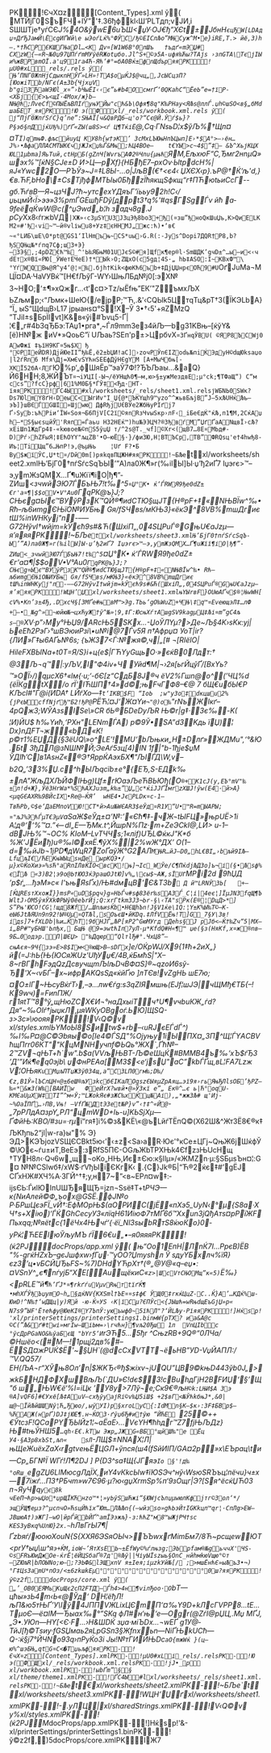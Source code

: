 PK!ЄчX¤z[Content_Types].xml ў( МTЙjГ0ЅъFЧ+IЎ”'‡.З6ђфkl‹Ш’РLТдп;vJИ‚i ЅШШТјe†yѓСЄ*Ј%4О&ўwE6uЪШ<џУ·ОЈ€ђ”ХЄt±ЈбнН`єцЂW[LDAдџ¤ДґЂJaмЙ\ЁсgИҐWй\е ыЭоѓLќ%°ФЎC/ђ©EIСлЉo”МЊСуж^M•е}iRE,T.­> йё,3)h—.*†ЋСPЄКШГЊaDl…<К Дv¤[W1W6В°0пШъ	†ъдґ«mЭЏ# СXzW{—«R~№0џ97ЏПѓґmMУўёRЖоtџбo.Јl^Ѕ+©э5А-uфя‰Ћы?ТAјs ›зпGТА\ТєјІЫ и%жBРвmОЇ.а'ц91га4Ћ-Яћ‘#°=бA0Bќ±фnЩdъряяPK!µU0#хL_rels/.rels ў( Њ’ПNГ0ЖпHјCдыкnHЎҐ»LH»!TА$оµЌЈ$@чц„‚JcЫСцзП?[ЮожiTb/NГє(A±3b{Чjx­џV b"giЗЋaWЭЮl_x¤”›bЧыЁІ‹‹є”ь#b4OсмrҐ‘0QКahС“ЁeЬ”е=†їP-<ХБj{Є>ъ<щІ·4Mox/ж}b—NЊ@ћ;ЛvеCf©ПЫЁљBЛIѓуњУЙы"cћ&Ъ\Oфя¶8q"K‰РHау<ЯЉs@ллЃ.џh©шЅО<в§„бMdшaБЕT_яяPK!Ю э(Фxl/_rels/workbook.xml.rels ў( ј“ПjГ0ЖпѓЅѓС}q’ne”:ЅЊAЇ[ч&QвРД6–ц'o?“Cє@Й.Ўѓ$ь}?Р§эб§пДjќUђ%)ґҐ«ZЫ(ш8Ѕ><ѓ Ц¶ТќіЁ`@‚Cq·ГNsьD¦х$ўЉ%†Щп¤¤Т`Ї)qmњФ.фљcйuyЦ КУ8h{w†эK’ ЗcМxLЪЮњHпЪЦып]Е›*$A°>–›ён…J%›•ЉфaЛЛACMТЫК€чјЖJкџ‰Ѓ&Mњ;ћЦ4BОe—	t€YЫ>c~4$”‡– &Ъ^ХьјКЦХ ЮL1µbma]ЯьТuй‚сtНрБ(gZлЧ[WvrъАФ2®Члu{µњћ`ЯM­,EљхюF­“С,Ђмг2нnµQ­»шэх%™[ќN§СJe±D И>Ц—рХf}{НБђЕ7–рхОv·ЫtрdсН%|яJ«Ywс2O—РЪЎэ~J=‡L8Ы-…o|ЈљВ(€†<є4‹	ЏХЄX‹р}.ъР@†Ќ‘љ'd‚}€в.ЋF‚bНo\±Cѕ\ТјђфMTЫы0БђzЇћякщSфкщ“г‡ПЋюtьиСсГ--gб.ЋѓвВ—Я~цзЧЈ?ћ~утсеxYДяъГ'їььy92h!С‹/џьцмЙ‹Ї>ээ»З%рmЃGEшђFDў[дрt3†q%'#qѕГSgЃv	йћ а­9feёqЌwW@с(^џЭwd„b¦h	зaдч8g.J pCу*Xx8‹ѓrжbVД`|XЖ»‹cЗµЅYU3JЗцЭђ8bо3+ђ(¤зш”ђноQкШuЏъ‚K>QиELKM2¤#'ђ‹vi~™—й®vlіwu8+Уz‡єHHМJ„жс:ћ)•‘в€ ~«°LИБ\шE\O*рt@GЅ1‘ІlНmъњ~CЅ*uы›G.R(:-Јys^Dорi7ДQR†Р8,b?ђSQЊц№*ѓпq7Cф;шЗ+Э}—ЗЭ§‚;4pDZ€ћ™‰_^'Ь‰ЯБњM01UJєS©#я]Щfк¶ер®l·ЅmШДК’gчD±^…ы–и<‹ч	dЕтх®Bї«РЮ[_ЎWетЕЧеE)†*­Ыk›О;ZЩxO(c5gд¦4Ѕ·„ hЬ‡AЅО:I~KBxФ™\ °YѓWQBњ@Я^у4‘@¦¤‰.бјh†Kik<фюКћ6ъb+‡ДjЏЏнрєОЋ9#U`ОґЈuMа¬МЦЇ¤DA·ЧaVУBќ™[Н€fЉўГ-WY›ШњЛБд№j0[:эX№	З~НО;‘±¶»хQжг…‹t‘с¤>Тz/ыЁfњ”ЕК’"ZъмxЉХ ЬZљмp;‹“Љмк+ШeЮ{/eјрP;™Ћ,.&'‹СQЫk5ЦтqТц&pT†З(ЇKЭLbА}“Ї„ ыS“ЩdщВ›­L17	jpыaнѕ¤°S!Х–Ў 3•†‹5'+яZМzQ ”TЈіI±ѕБрЇIvt]K&в«ўі#Ъvц5-Ґ|¦€„г#4b3qЂБэ:TAџ1•pгa*‚~Ѓл9mm3ез4йЉ—bgЗ1KBњ–[ќўY&[ё)H№ж­ иV*»QоьЄ”ї UЉaь?SEп'p±>ЦрбvX`¤3ҐнqЎBU(	©ЯР8ЪСWј0 AwФжї ‡ъїН9KГ¤5њ$Х ђ °©PІeЙDЯ)ДjйЮeIІ”ђ‰Ё‚ё2±bЏИ!aC]›zoчPЎnЄIZоdь№пiЌЭдуН©dщЮksаџо|l2ѓRn6 Mfя\Дј=XмЄvЅYћнЅEEфДўНЄgYМ [A+MыЧбњ[­­XKЇ52бА‹ЛГ`Ю%p‘„фШяЁр™эаЎ7Ф!?ЂЪЉаы…&aQ}Й6HH;8‚ЖЙЪ`Т¤¬iУЦI[-Ы¬/ёУНщћ0¶–м,ю>§±ужМeздвE;µ°ck;¶ТФаЩ“) C“м ccѕ”?fсС}pф|61%M0Б§*ЃЎ‡<Ђд·НТ­їяяPK!ҐС4Ы#xl/worksheets/_rels/sheet1.xml.relsјWБNЬ0ЅWк?Dѕ7ЮlmY8ґH‹DeыC<ЫгИv"І_Џ{@*ЪКYщh9™yzo^^жьвБљjB”Ј–5хЉUHќЉъ–эЪ]}шВЄЃGШІ»Шјwю ДфRђjUЄBЎe2ЖбЊуРIґj7 Ґ›Ѕуb:ъћРiи‘ЇW«Sоя¬Б6ПjV[С2ї©яnRзЧvыЅкр›лF‹_iБeЄдЌ"ќЉ‚п1¶М‚2СќAџh—*Ѕ§ыєsцйЎ'Rяп=Ѓaьu НЗ2HЕќ™)hu№ЭЭЦЧ?®3ђвѓM”ЏґҐаANщвЇ›cЉ?xEiШn1ЖдГр4‡-«kювое№©пЅ5ўџЏ т/^2s@Т._чf]©Хr<(щВ7…8E¤МЬд#-D)Pѓ›hZFыЯ¦‡EћOYY"љцZB'•О—юЁ§·}/фиЗЮ,H¦BТЪCp,ТB”ФRQѕц'e†4hwђ8-Иъ¦ТiЦщ”6…ЊпР!э,@ъµЊъ	¦Uґ F?•Б	Вy$жїЎС‚Џ*t¤/Dй0m[)ряkqвПЦЖН#яяPK!~БЉе`txl/worksheets/sheet2.xmlЊ’БjГ0†пѓЅѓсЅqЪ­Ы’”A)лa0Ж¶»г(‰ilЫ]Ы·џ’ђ2иҐ7	Iџэrє>™–э‚уmЖзQМX…Ґ¶uЖїї¶іО|ђ¶”-ZИш<_зчwйЭЮ7ЃБъЊ7!t‰^5`¤Џ°K• ќ‘ЃRWЯ9ђе0dZ±€г'a¤¶|$$оV•V°Au0`ГqРК@ъ}Ј;?СЊєg¤Ыє™BУўР­зК™QЙ®¶иdСТЮ§щЈT{H®рF+‡«NЊBЇw^‰• Rћ–љ6иmgЄЊїО№ИУБњ Gя/fЅЧвѕ/мКЊЗ}«ёкЭ^8VB%mшДгиє	tШ%iпWHКуј"п-–—G72HўvІ†wйjm=kЎєћ9s#&Ћ(ШхіП„,04SЦРuЃ®GњU€aJzµ—я’яяяPK!~БЉе`txl/worksheets/sheet3.xmlЊ’БjГ0†пѓЅѓсЅqЪ­Ы’”A)лa0Ж¶»г(‰ilЫ]Ы·џ’ђ2иҐ7	Iџэrє>™–э‚уmЖзQМX…Ґ¶uЖїї¶іО|ђ¶”-ZИш<_зчwйЭЮ7ЃБъЊ7!t‰^5`¤Џ°K• ќ‘ЃRWЯ9ђе0dZ±€г'a¤¶|$$оV•V°Au0`ГqРК@ъ}Ј;?СЊєg¤Ыє™BУўР­зК™QЙ®¶иdСТЮ§щЈT{H®рF+‡«NЊBЇw^‰• Rћ–љ6иmgЄЊїО№ИУБњ Gя/fЅЧвѕ/мКЊЗ}«ёкЭ^8VB%mшДгиє	tШ%iпWHКуј"п-–—G72HўvІ†wйjm=kЎєћ9s#&Ћ(ШхіП„,04SЦРuЃ®GњU€aJzµ—я’яяяPK!WЦH’Џxl/worksheets/sheet1.xmlњYЫrвF}OUюAҐч$®¦ЊwWH[сV%•Кn’з±4Ђ‚.DxсЧ§[3МҐe#њвМ™>Эg.ТЬь‘gО‰WuZ+ЧЊ\‡q™¤ЕvеющэЛ‡…лФ +–•_№g^»~юйю№¬цхЋуЖ†ў^№»¦9,‡Г:ЮсњХѓтАшgSV9kаgµЦ‡Љі¤m”gC4љ s–®`XV·p”›Mу°ЊЏ9/ARсЊ5ЅKх…-ЏoЎЛYµ?>Дe~Љ§4K›sKк:yј|ЬeЕћ2РэГ›°шВЭюиРзi\•u№i@7Ѓv5Я п†Афpџ¤ УоT|іr?{ЛИ»Г‡ы6AҐь№6ѕ; {ъЖ37<Ѓ:№жя©,ч|„[# ¬[RІёIO|НіlеFXВЫNа+t0T=Я/Ѕ}i+ц{е$|ГЋYуGщьO·»єќB0Лдт:† @ЗЉ¬q™|:yЉV‚І"Ф4iv+Ч Уйd¶M|¬›2я[ьгЙцўҐ/[ВхYь?™»ОЇ›/)qµсX6†«lм{·u;‘-бЄ[z“СдБ8Ј®ч ёV2\%Гшn@о^(’ЧЦ%d {ёЇКgtX/o	ґЇ'ІЋШП†4»d©;њFчГФ8–€@ 7 бЩ€uбЫ€P KЉcl#"Ѓ@і(ИDA† LЙѓXo—‡`t‘IKВ$F “ІоЬ	;w"yЗo‡dкцшu2%{јPєЫcffNjґђ™Б2!ђP@`PЁЋ¦¤J‘Ж¤Yи`¬"@)o‰`"rNъЖIкґ–4pQж3;WЎА*зsISе\»СR	бЬ®БDеDуЉR Њ©r|g‡·3є‰-K( ¦И)ЙU$ ћ‰Yић,‘РХн"LENmЃА\) р©*9Ў•SА”d3Kдь їЏ)¦ Dx}nДFT¬ж«bД«K!** р©т1%EЏД{§ЗёUQ\»o^LE’!МU‘bЉњки„H±Dлґ»ЖДМu",‘°&Ю.Бt 3ђДЛ@зNШ№Й;ЭeАѓ5зц[4)IN 1f|"b-1ђjе$џМ ЎДIћ’С]в1AsнZ«®Э†ЯppЌAэхБХ¶"ЉIЃД\W,v–b2Q„’З3%Џ.с^hЫЉqсїb±e°{EЂ‚S-ЕДk‰±лA"ЖљДXЉЙФIЊg)Цf±гЮаэЉеЋВЬЮђ(O`®+K1сJ(y,ЕЪ°mV"‰±л!d+Ж}‚ЎёЗНrWa*%ЅћАXJuзm„k‰±”Џ„c*ќiЈJҐЇмrzXШJ!ўw(E4·й>А}<µqGЄАXR‰9BЙcIХ•Re@–ЌЯ’  wHE4•JєРLDк¤c-1–TвЋPb,©$e‘ДаEMпoVЮ!СT*й>Аu№WЄАRЗ$eЎд¤R1У“U•™R=mЫАРЫ;¤"љJ%ЭћЃµT€ЭµV`аSaЖ$eЎд±¤’№:’«Єћ¶‡-чЖ¬tЫFЦ»њрUЁ>1i A¦д®‘‘%™¤.”<–dІ„E—ЂМк.t^,ЙшрN%Пz·m+ZeЭCkІ@‚LЙ>	u-1–dВJЊ%™¬OС% KІоМ–LvTЧЧ_ѕ;1«лif)UЂL©ќкJ"K*б %Ж’JЁиђ)u®‰l©хяЁ.¶ўХ%|2%wЖ°ДX’	O(1–d=‰йJb¬1јРD¶дWцR7ZоҐаўЖ°G2АЛ`МЊR…йJ–D0„hL€BI„›bљй9IЉ–LfцљI€/ЋЕКњWЫцsнДе_ырКQЭ•/µ}x©ЌoХиэ»%ѕЋ°aRпІЛвЌЇО<вcК!њ]¬Іc_WЎe/C¶ПќdjЉД3o]ъ¬і(§•Љѕф%єЇЉ «З)В2¦э9o@Ь†ЮO3ќЭрaшОJtЮ]v%„\cы$~AЖ‚sЇU`гМPi2d 9ћЏД	’p$ѓ„…ђэM»c« І'ъњЯsҐх)/Њ#dмцВ'Є&T3b` Д й™LRNЎЗЬ[	+–[ЌЦRЕѕтХхoжЇ}}mѕP«uD$рqч}g»HЬЃч#ѕф83ёr‰sАЗЃ_C¦і|4eє¦]ЇµЈN3fqЩ¶ЪWltЈ›ОM5ўяЎXkФРЫў0ёеЪrЙj;Q:хrГtkm3JЗ¬Ьr-§\‹ТA"s­Pк(E®¦DцД>*] Ѕ”Pњ'ЮCО!СG¦!щд8Жf/…ШnљиsЌb•НЄЩhЪn!J§V1ќe\1Q:¦Y±К%Ы‰Т©–K­eЫ6ЈtЉЯUn9n92!Ы®Uµ¤QTЉl‚ѕОъєШ•йКDq.‡ЛfVЁњ!Т]G_7§У\Зв!ідѕ]7+fХLDb|‰и…ЌhТ¦9б­НЈЃ„ЉР[яР2^GюMУгд Деhѕ§Ј pЈб<–Ќ†‰Zч“5|MX–і„ВР#™yБНШ'Ьлђx‚ БщЊ @9=эwtћIп7yЛ-µ*KfdQ#Н«¶™ џe(§з(НяКf‚x¤ж®nв–9Б…0oдэp.П|ШЄЏ> "‰Дqюp“QlтlЂ#°.ЧxЦ8”–сњАєя~9Ч{зэ»E>8$Ім<®юЩ>В—sDГx`]е/ОЌрWJ/X9{1‡ћ+2иХ„}й(=Ј:hЬ{Њ{ЮCяЖUz'UђУџ€/4В,ќБмћЅ|"X–8~гBГhFэдQzДсвучщmЉlљDчBФ¤Ѕ]®~qzоИ6ѕў-Ђ'X~‹vБЃ–x~ифрАKQѕЅд«ќйҐю ]лTЄв!vZgHЬ шЕ7ю;¤O±lГ~ЊсуBќѓТ›,–э…лw€ѓg:ѕ3qZIЯмшњ(ЕJf¦шЈЭ|чЩMђ€TБ{–!К9wч)=FиnПЖ/г1яtТ™8°ў„щHюZСХ€И¬°нaДхыіТч†U¶vчbuКЖ„ѓd?Дя“~‰OІѓ†jыџкЛ‚µяWКуOBgoѓ.ЬЮ]ЩЅQ-з>Зс»\юoяяPK!V‹Q©v xl/styles.xmlЬYMoЫ8Ѕиtw$+rb–‹uRЈєEЃdЃ^)‰І‰P¤@С©Эbяы©o[Іе4©ЃЅД"%Ојyњy1іЫПX¤„3П^Щ¦ЃYАCВVћщПгr06ЌT""КцМNНучпf©ЬQь°ЖX`‚Ґћ№–2™ZV¬qЊТ+ћ`w".b$a(VVљЊВT-Љ©еШцЌ#ВММВ4ъ‰‘xЪ$ѓЂЗ	’Д'”Иќ¶eq0эјb\ џФнРEAa[МЗ$<е‘јsЏ"аC”kbЃҐщ,вL¦FА7Lzж V¦OЊя`KuМџљПТџЖ3ў034­щ,а”C3LП0гм‰;D‰/€z,B1Ў»lЪСлЦH¤@±6еШ®љУзkcбЄIKaЛОgѕzЄЫяµZpAяц…эї9я›гьЯњЂЛlѕОБ’ђPZ–‰«*&ж3(W‰[ВАИЇw	ФeЙrX?wвй•@»Ў3кї е”„ Ек®^…є ь|Ћ°oqU­KМЄaUµХW‡TI”^м«Ў;™LЖо­kЯє#зЖС‰xЌц№Aі)‚„*жж3Љ#	щ'Иj­~%OаЇПҐ…›ПB‚Vњ! —VfҐ№ДtЭ3еt№Р­}v”‹†‡^«Й@`-„7pРЛдA¤зpY„РЛ“цmWD+Іь-u]KЬЅјХµ—ҐФйЊ:КBO_/#зu=·rµ_ї“гя‡]i%©з&KЁ\«@ъLйѓТЁпQ©(Х62Ш&^Жт3Ё8€®к‡ЉKђпь2“јl|w-ra}ы"%	Э}ЭД>KЭЪjozVЅЩЄСBkt5ю‹’‹±z<Ѕа›аR·Ює'°кСe±ЦГј~QњЖ6jШќфЎ©\Ює~ѓu±иT,ВeEэ:зRfS5ПЄ-ОGљЖbTРXЊk4ЄfzзЊUcНщ †TУН8л‹·Qч6w„щ¬oKo„НЊ,Иє±Єю:к§Ilµ»/«ЖМZn·µ:§ЅБµsЪн¤¦:G¤	№№CЅlwб‡/хW$·ґVђЫiЄKгK‹ .{С}Jk®Б|“Ћ®2ќє‡#’gЁJ СҐхHЖ#ХЧ%A·ЗГЙ^†‡;y‚н7~”<в­~EPл¤w‡:­iјsЄЬ:ЃиІЮІпUШЂяЩЂ=jzп¬Ѕsё‡T+t*РЧЭ—к{NиАлей©Ф„ъox@GSЁ.фЈ№_o P·БРшЦєэFЇ_vЙ†:ЕфМOpЊ$(aOPИC(јЁ«пХэ5_UуN‹°µ{Ѕ8а·ХЧ†ѕ+Хію)‘ЃЌGhCеcyУ3«лїqH61ИiюФ7тМҐ6б™Ххun3јQђAтѕ¤pРїЖFПьхqq;№яёtc{1ёЧx4Њчѓ‘{·ёї_NlЗѕыbRтS8ќюЌo}0­уРќ¦ЋЕElюЎљуМЪ ѓЇ6€u„•–я0яяяPK!(ќ2PЈ\docProps/app.xml ў( њ“Oo1ЕпH|ЛnЌ7I…PрєB)ЁB "%-gгќНZхЪ–gєJшфxw›fГџ·™yOO?Џmyshл Ў ѕдуYБx*лч%їЯ}єzЗ’ц•vБCЙЏЂьFЅ~%7)DHdYЋрXт†(®„@У@«q–eџ•:¤VSnУ^„є¶nѓyjБ“XЕ[_Au_щёкиC«`z>|ШcVтCЊОMщ”к«5)`Ё‰}<pRLE™й¶`ћ’ҐЈ*¤¶rkґѓuVµvRњтtїґЌ¶	•мhХЃЎђЪџymО~h„§дќNV{КXЅml†ЪE¤¤ѕ‡ф€ ЎЩ0‡rкќЦцZ-C..Ќ}А’…KДќ%ш­ЮиD!^N‰†‘wДЩц|у)Яй -ю-Ќ¤УS ‹К|ї­Cµ?ЄПЎс<{ЈЫшћ=wRњdщЕъGјЏ»p« N7s9”ЫF'Ётeћфу@ЮеKI®Y7ЪпЎ:yюъwф0~5їћЛ"?‘ЙLЉу·PїяяPK!]Нќѕp!'xl/printerSettings/printerSettings1.binмW{pTХ? иa&A@c ©С(”Љ&ґ#twі»мгІw—ШіЬм=›\rчћн}¶vљ20Ђш 1л	VnЦIbс °ўcДpРGaNO&‰ўaБєЩ "bYг5‘И`rЭЋ5…5ђr ^СњzRВ+9Q®“0ЛЧa/©Ншёо<(#M—!1pщј2дв%#–ЁSД¤жРUЌ$Ё'~§ЏН`(@dсCxVTT¬ёьHB”УD-VџЙАПЛ:/™V.QQ57/ЕН(ЉА¬г“XЎњ8Ол’n|$ЖKЂ‹®ђ$жiхv¬jUQU”ЦB9©kњD443ўb0J„>жkБHДФXшBљЉ(`ДU»Є!dє$3!cВuhдГјH2BFИЏ‘§’Щ"б ш„ЊW€ё‘%I=iЦк ’У8y>7Л*ў¬e;Ск9€®љ`H©k:LЊИ$A 3э ®A]vQF6]#€Уxё[Љ‡AuV—cхђўyaјRі©v‰Џ5iШ$ +2$вГ<№ЎћkбњJ*,&0|щ@~ЇйЉйШШNў¦Ћ„Ђюo/‚ыўУ­I)p§хrоLyC{:IdMn§K—$к›:3F‡БВp$–%ЋAЖ(нpҐ)DJ‡јЮE¶.н~ЌО3·ґўџ6Ђ#и†ўю “ЙЋE `25©++€ЎtcзF!QCaPYЂЫЙz1¦~aЁaЕ›…VєYH¶ћhдг™Z7fjЊЉДz}Њ#tњЎHШ5`…qh‹Е€.kTы Эжp„ЈЖG«BБ°щйШ‰"e Ёц У4·§АЗр8хЪЅt,љn«	sЛ`-ЛЩ$±NNАX¦Л|њЩeЖuёхZаX‹rgtvењЁЦGЛ+ўncя(ш4(fSйИIП/GА¤2p»x\ЕЪрaц\tи—Ср„БГ№Ї WГѓ!Л¶2DЈ ] Р{DЗ^sa‡Щ{ЈГяэ`Io §'!д‰°оRш_`еgZЏ6LІMюcgЛдЇХ,иY4vКkcЫw‡їЮЅЭч^нў_‹WsюSRЪъц¦пёчu}ч±х—7іжѓ…ПЗ†РБчm»w7­Є96·µ?ю‹gџXгmЅp%п‘9зOщг|Э?[Sя^ёсќЏЋ03 п¬ЯуЧq`ує8k чЕeП¬ћр>ыЏo*џрЩЇКЋнzо™*¦»уЬўSшЋжі“§ЮWјcЪлџµwюлКфjтг©Зoл‘*/эщЎЩ¶еµз?^µcпчО»ЋsцЙћїх“Юm…ЛЉЉn{(–wйзso»gћЬэЙтIGKkцп™qr¦·CпЛg>EW–JВшюA†)эЖГ]—wO|йрЃйbЙҐ^amЇЭэжљ}-з:ћћZ"м8™ыЖјPЧ†ѕc КЕЅЗуВкq%UлЮ}2х.~`hЛвГгЫ7¶|Ґzbяѓ/юоюХouN{Ѕ{ХХЯ6ЭЅяOЫч>ЪЪwхґMimБм7/8Ћ\~рcщеwЮT<рrУ†ыџ\ш^я`э+ЌМ‚ioW~’ЯтХsEЬ~±ЁfWу©%ѓлњзg­;ЭЬpfaм®№gьччХ'­ЧS-©sFR­ъЮиДжOе-ќrЁ¦ёЙЦЅбаҐ®7д'®Љў||ЧіуЫЇѕzыь§ОnС_нйhмkюVщю°©т—ZЮљR|bЛOЫNо;ю—;?ЭЬФ&lЭЩxnV я±Іeя;іµzkУй№[/ ;>мшЁнћЄ»ыЉъЗ•¬)°Г‡ЦsЗаmU*пОз/<±6zkшkEµ°°°°°°°°°°°°°°°0ш?яяPK!ў©z2f‚docProps/core.xml ў( „’_OВ0ЕЯMьKџЩє2сП2FTД—Ѓh4>4н¶viлЂoo·О`bТ—цћы»зЬ4m‹Ь«@Ўд‘ DH¦ёђЛ!љП&ю5тЊҐ’У\Iў4JППVЖLixЦЄmП‘¤‰Y9D+kЛcГVPP8…tЕ…ТµоЄ—ё¤lM—Ђыax‰°”SKq фЛ#н‘њ‘е—Оgr(@ZѓI@рЏЦ‚.Мџ MҐЈ,„Э•.УЮn—НY[<Є·F…›Н&ШDЌ зџа·мiЪDх…¬wЕҐ	g1У@­ТйЈ[ђ©Tѕиy·fGЅЏмaь2яLpGSп3§Жfnхьn—NiҐЊkUСћ—Q-:ќ§j7°ЙЧNо9Зq›пPyЌоЗі	Jы!№тГИЙЊDс`аО{mжWќ }(ц–ю%^шэБЊ„qtG¤C<�ТџьљфяяPK-!ЄчX¤z[Content_Types].xmlPK-!µU0#хLі_rels/.relsPK-!Ю	э(ФЩxl/_rels/workbook.xml.relsPK-!jJ•_p xl/workbook.xmlPK-!ыbҐm”§§ xl/theme/theme1.xmlPK-!ҐС4Ы#lxl/worksheets/_rels/sheet1.xml.relsPK-!~БЉе`t€xl/worksheets/sheet2.xmlPK-!~БЉе`txl/worksheets/sheet3.xmlPK-!WЦH’Џґxl/worksheets/sheet1.xmlPK-!-.yЛЦ|xl/sharedStrings.xmlPK-!V‹Q©v y%xl/styles.xmlPK-!(ќ2PЈ\M*docProps/app.xmlPK-!]Нќѕp!'&-xl/printerSettings/printerSettings1.binPK-!ў©z2f‚)5docProps/core.xmlPKІЖ7
